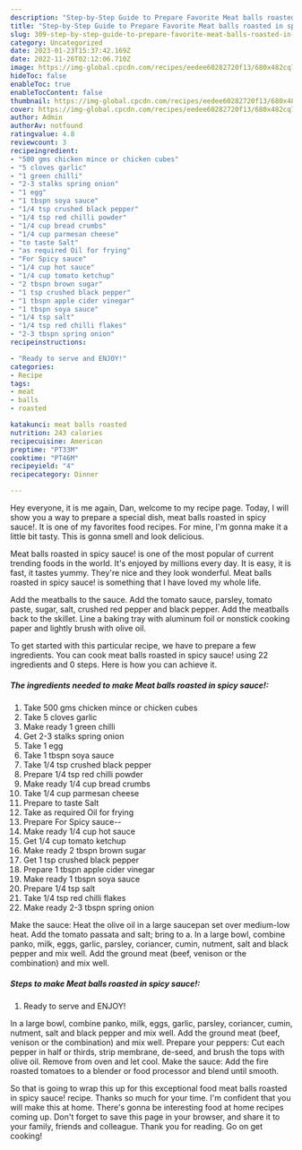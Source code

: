 ```yaml
---
description: "Step-by-Step Guide to Prepare Favorite Meat balls roasted in spicy sauce!"
title: "Step-by-Step Guide to Prepare Favorite Meat balls roasted in spicy sauce!"
slug: 309-step-by-step-guide-to-prepare-favorite-meat-balls-roasted-in-spicy-sauce
category: Uncategorized
date: 2023-01-23T15:37:42.169Z
date: 2022-11-26T02:12:06.710Z
image: https://img-global.cpcdn.com/recipes/eedee60282720f13/680x482cq70/meat-balls-roasted-in-spicy-sauce-recipe-main-photo.jpg
hideToc: false
enableToc: true
enableTocContent: false
thumbnail: https://img-global.cpcdn.com/recipes/eedee60282720f13/680x482cq70/meat-balls-roasted-in-spicy-sauce-recipe-main-photo.jpg
cover: https://img-global.cpcdn.com/recipes/eedee60282720f13/680x482cq70/meat-balls-roasted-in-spicy-sauce-recipe-main-photo.jpg
author: Admin
authorAv: notfound
ratingvalue: 4.8
reviewcount: 3
recipeingredient:
- "500 gms chicken mince or chicken cubes"
- "5 cloves garlic"
- "1 green chilli"
- "2-3 stalks spring onion"
- "1 egg"
- "1 tbspn soya sauce"
- "1/4 tsp crushed black pepper"
- "1/4 tsp red chilli powder"
- "1/4 cup bread crumbs"
- "1/4 cup parmesan cheese"
- "to taste Salt"
- "as required Oil for frying"
- "For Spicy sauce"
- "1/4 cup hot sauce"
- "1/4 cup tomato ketchup"
- "2 tbspn brown sugar"
- "1 tsp crushed black pepper"
- "1 tbspn apple cider vinegar"
- "1 tbspn soya sauce"
- "1/4 tsp salt"
- "1/4 tsp red chilli flakes"
- "2-3 tbspn spring onion"
recipeinstructions:

- "Ready to serve and ENJOY!"
categories:
- Recipe
tags:
- meat
- balls
- roasted

katakunci: meat balls roasted 
nutrition: 243 calories
recipecuisine: American
preptime: "PT33M"
cooktime: "PT46M"
recipeyield: "4"
recipecategory: Dinner

---
```



Hey everyone, it is me again, Dan, welcome to my recipe page. Today, I will show you a way to prepare a special dish, meat balls roasted in spicy sauce!. It is one of my favorites food recipes. For mine, I'm gonna make it a little bit tasty. This is gonna smell and look delicious.

Meat balls roasted in spicy sauce! is one of the most popular of current trending foods in the world. It's enjoyed by millions every day. It is easy, it is fast, it tastes yummy. They're nice and they look wonderful. Meat balls roasted in spicy sauce! is something that I have loved my whole life.

Add the meatballs to the sauce. Add the tomato sauce, parsley, tomato paste, sugar, salt, crushed red pepper and black pepper. Add the meatballs back to the skillet. Line a baking tray with aluminum foil or nonstick cooking paper and lightly brush with olive oil.


To get started with this particular recipe, we have to prepare a few ingredients. You can cook meat balls roasted in spicy sauce! using 22 ingredients and 0 steps. Here is how you can achieve it.

<!--inarticleads1-->

##### The ingredients needed to make Meat balls roasted in spicy sauce!:

1. Take 500 gms chicken mince or chicken cubes
1. Take 5 cloves garlic
1. Make ready 1 green chilli
1. Get 2-3 stalks spring onion
1. Take 1 egg
1. Take 1 tbspn soya sauce
1. Take 1/4 tsp crushed black pepper
1. Prepare 1/4 tsp red chilli powder
1. Make ready 1/4 cup bread crumbs
1. Take 1/4 cup parmesan cheese
1. Prepare to taste Salt
1. Take as required Oil for frying
1. Prepare For Spicy sauce--
1. Make ready 1/4 cup hot sauce
1. Get 1/4 cup tomato ketchup
1. Make ready 2 tbspn brown sugar
1. Get 1 tsp crushed black pepper
1. Prepare 1 tbspn apple cider vinegar
1. Make ready 1 tbspn soya sauce
1. Prepare 1/4 tsp salt
1. Take 1/4 tsp red chilli flakes
1. Make ready 2-3 tbspn spring onion


Make the sauce: Heat the olive oil in a large saucepan set over medium-low heat. Add the tomato passata and salt; bring to a. In a large bowl, combine panko, milk, eggs, garlic, parsley, coriancer, cumin, nutment, salt and black pepper and mix well. Add the ground meat (beef, venison or the combination) and mix well. 

<!--inarticleads2-->

##### Steps to make Meat balls roasted in spicy sauce!:


1. Ready to serve and ENJOY!

In a large bowl, combine panko, milk, eggs, garlic, parsley, coriancer, cumin, nutment, salt and black pepper and mix well. Add the ground meat (beef, venison or the combination) and mix well. Prepare your peppers: Cut each pepper in half or thirds, strip membrane, de-seed, and brush the tops with olive oil. Remove from oven and let cool. Make the sauce: Add the fire roasted tomatoes to a blender or food processor and blend until smooth. 

So that is going to wrap this up for this exceptional food meat balls roasted in spicy sauce! recipe. Thanks so much for your time. I'm confident that you will make this at home. There's gonna be interesting food at home recipes coming up. Don't forget to save this page in your browser, and share it to your family, friends and colleague. Thank you for reading. Go on get cooking!

